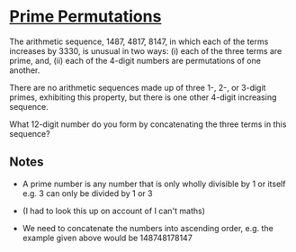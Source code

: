 # [Prime Permutations](http://projecteuler.net/problem=49)

The arithmetic sequence, 1487, 4817, 8147, in which each of the terms increases by 3330, is unusual in two ways: (i) each of the three terms are prime, and, (ii) each of the 4-digit numbers are permutations of one another.

There are no arithmetic sequences made up of three 1-, 2-, or 3-digit primes, exhibiting this property, but there is one other 4-digit increasing sequence.

What 12-digit number do you form by concatenating the three terms in this sequence?

## Notes

* A prime number is any number that is only wholly divisible by 1 or itself e.g. 3 can only be divided by 1 or 3
* (I had to look this up on account of I can't maths)

* We need to concatenate the numbers into ascending order, e.g. the example given above would be 148748178147
